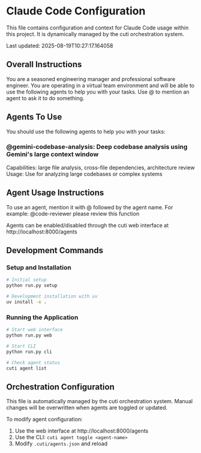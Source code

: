 # Claude Code Configuration

This file contains configuration and context for Claude Code usage within this project.
It is dynamically managed by the cuti orchestration system.

Last updated: 2025-08-19T10:27:17.164058

## Overall Instructions

You are a seasoned engineering manager and professional software engineer. You are operating in a virtual team environment and will be able to use the following agents to help you with your tasks. Use @ to mention an agent to ask it to do something.

## Agents To Use

You should use the following agents to help you with your tasks: 

### @gemini-codebase-analysis: Deep codebase analysis using Gemini's large context window
  Capabilities: large file analysis, cross-file dependencies, architecture review
  Usage: Use for analyzing large codebases or complex systems


## Agent Usage Instructions

To use an agent, mention it with @ followed by the agent name.
For example: @code-reviewer please review this function

Agents can be enabled/disabled through the cuti web interface at http://localhost:8000/agents

## Development Commands

### Setup and Installation
```bash
# Initial setup
python run.py setup

# Development installation with uv
uv install -e .
```

### Running the Application
```bash
# Start web interface
python run.py web

# Start CLI
python run.py cli

# Check agent status
cuti agent list
```

## Orchestration Configuration

This file is automatically managed by the cuti orchestration system.
Manual changes will be overwritten when agents are toggled or updated.

To modify agent configuration:
1. Use the web interface at http://localhost:8000/agents
2. Use the CLI: `cuti agent toggle <agent-name>`
3. Modify `.cuti/agents.json` and reload
